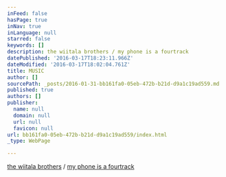 ```yaml
---
inFeed: false
hasPage: true
inNav: true
inLanguage: null
starred: false
keywords: []
description: the wiitala brothers / my phone is a fourtrack
datePublished: '2016-03-17T18:23:11.966Z'
dateModified: '2016-03-17T18:02:04.761Z'
title: MUSIC
author: []
sourcePath: _posts/2016-01-31-bb161fa0-05eb-472b-b21d-d9a1c19ad559.md
published: true
authors: []
publisher:
  name: null
  domain: null
  url: null
  favicon: null
url: bb161fa0-05eb-472b-b21d-d9a1c19ad559/index.html
_type: WebPage

---
```

[the wiitala brothers][0] / [my phone is a fourtrack][1]

[0]: http://www.thewiitalabrothers.com/
[1]: http://myphoneisafourtrack.tumblr.com/